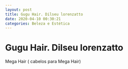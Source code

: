 ```yaml
---
layout: post
title: Gugu Hair. Dilseu lorenzatto
date: 2020-04-10 00:30:21 
categories: Beleza e Estética
---
```


# Gugu Hair. Dilseu lorenzatto

Mega Hair  ( cabelos para Mega Hair)
